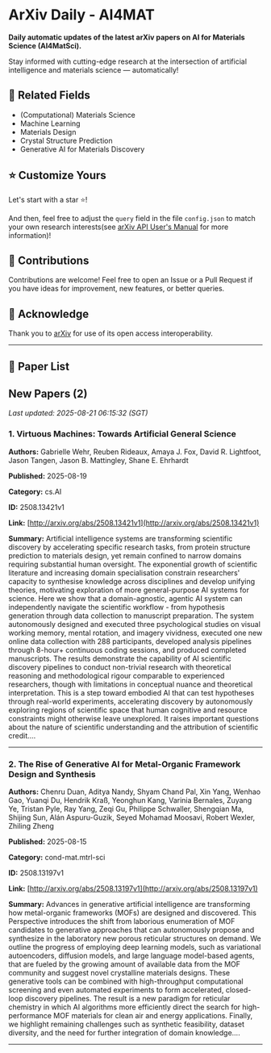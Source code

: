 # ArXiv Daily - AI4MAT

**Daily automatic updates of the latest arXiv papers on AI for Materials Science (AI4MatSci).** 

Stay informed with cutting-edge research at the intersection of artificial intelligence and materials science — automatically!

## :bookmark: Related Fields

- (Computational) Materials Science
- Machine Learning
- Materials Design
- Crystal Structure Prediction
- Generative AI for Materials Discovery

## :star: Customize Yours

Let's start with a star :star:!

And then, feel free to adjust the `query` field in the file `config.json` to match your own research interests(see [arXiv API User's Manual](https://info.arxiv.org/help/api/user-manual.html#51-details-of-query-construction) for more information)!

## :handshake: Contributions

Contributions are welcome!
 Feel free to open an Issue or a Pull Request if you have ideas for improvement, new features, or better queries.

## :blue_heart: ​Acknowledge

Thank you to [arXiv](https://arxiv.org/) for use of its open access interoperability.

---

## :scroll: Paper List


<!-- ARXIV_PAPERS_START -->

## New Papers (2)

*Last updated: 2025-08-21 06:15:32 (SGT)*

### 1. Virtuous Machines: Towards Artificial General Science

**Authors:** Gabrielle Wehr, Reuben Rideaux, Amaya J. Fox, David R. Lightfoot, Jason Tangen, Jason B. Mattingley, Shane E. Ehrhardt

**Published:** 2025-08-19

**Category:** cs.AI

**ID:** 2508.13421v1

**Link:** [http://arxiv.org/abs/2508.13421v1](http://arxiv.org/abs/2508.13421v1)

**Summary:** Artificial intelligence systems are transforming scientific discovery by
accelerating specific research tasks, from protein structure prediction to
materials design, yet remain confined to narrow domains requiring substantial
human oversight. The exponential growth of scientific literature and increasing
domain specialisation constrain researchers' capacity to synthesise knowledge
across disciplines and develop unifying theories, motivating exploration of
more general-purpose AI systems for science. Here we show that a
domain-agnostic, agentic AI system can independently navigate the scientific
workflow - from hypothesis generation through data collection to manuscript
preparation. The system autonomously designed and executed three psychological
studies on visual working memory, mental rotation, and imagery vividness,
executed one new online data collection with 288 participants, developed
analysis pipelines through 8-hour+ continuous coding sessions, and produced
completed manuscripts. The results demonstrate the capability of AI scientific
discovery pipelines to conduct non-trivial research with theoretical reasoning
and methodological rigour comparable to experienced researchers, though with
limitations in conceptual nuance and theoretical interpretation. This is a step
toward embodied AI that can test hypotheses through real-world experiments,
accelerating discovery by autonomously exploring regions of scientific space
that human cognitive and resource constraints might otherwise leave unexplored.
It raises important questions about the nature of scientific understanding and
the attribution of scientific credit....

---

### 2. The Rise of Generative AI for Metal-Organic Framework Design and Synthesis

**Authors:** Chenru Duan, Aditya Nandy, Shyam Chand Pal, Xin Yang, Wenhao Gao, Yuanqi Du, Hendrik Kraß, Yeonghun Kang, Varinia Bernales, Zuyang Ye, Tristan Pyle, Ray Yang, Zeqi Gu, Philippe Schwaller, Shengqian Ma, Shijing Sun, Alán Aspuru-Guzik, Seyed Mohamad Moosavi, Robert Wexler, Zhiling Zheng

**Published:** 2025-08-15

**Category:** cond-mat.mtrl-sci

**ID:** 2508.13197v1

**Link:** [http://arxiv.org/abs/2508.13197v1](http://arxiv.org/abs/2508.13197v1)

**Summary:** Advances in generative artificial intelligence are transforming how
metal-organic frameworks (MOFs) are designed and discovered. This Perspective
introduces the shift from laborious enumeration of MOF candidates to generative
approaches that can autonomously propose and synthesize in the laboratory new
porous reticular structures on demand. We outline the progress of employing
deep learning models, such as variational autoencoders, diffusion models, and
large language model-based agents, that are fueled by the growing amount of
available data from the MOF community and suggest novel crystalline materials
designs. These generative tools can be combined with high-throughput
computational screening and even automated experiments to form accelerated,
closed-loop discovery pipelines. The result is a new paradigm for reticular
chemistry in which AI algorithms more efficiently direct the search for
high-performance MOF materials for clean air and energy applications. Finally,
we highlight remaining challenges such as synthetic feasibility, dataset
diversity, and the need for further integration of domain knowledge....

---


<!-- ARXIV_PAPERS_END -->